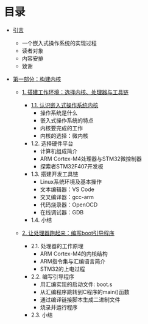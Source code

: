 # 目录

* [引言](README.md)
    * 一个嵌入式操作系统的实现过程
    * 读者对象
    * 内容安排
    * 致谢

* [第一部分：构建内核](/Part1.md)
    * [1. 搭建工作环境：选择内核、处理器与工具链](/Chapter1.md)
        * [1.1. 认识嵌入式操作系统内核](/Chapter1.md#11-认识嵌入式操作系统内核)
            * 操作系统是什么
            * 嵌入式操作系统的特点
            * 内核要完成的工作
            * 内核的选择：微内核
        * 1.2. 选择硬件平台
            * 计算机组成简介
            * ARM Cortex-M4处理器与STM32微控制器
            * 探索者STM32F407开发板
        * 1.3. 搭建开发工具链
            * Linux系统环境及基本操作
            * 文本编辑器：VS Code
            * 交叉编译器：gcc-arm
            * 代码烧录器：OpenOCD
            * 在线调试器：GDB
        * 1.4. 小结 

    * [2. 让处理器跑起来：编写boot引导程序](/Chapter2.md)
        * 2.1. 处理器的工作原理
            * ARM Cortex-M4的内核结构
            * ARM指令集与汇编语言简介
            * STM32的上电过程
        * 2.2. 编写引导程序
            * 用汇编实现的启动文件: boot.s
            * 从汇编程序跳转到C程序的main()函数
            * 通过编译链接脚本生成二进制文件
            * 烧录并运行程序
        * 2.3. 小结





